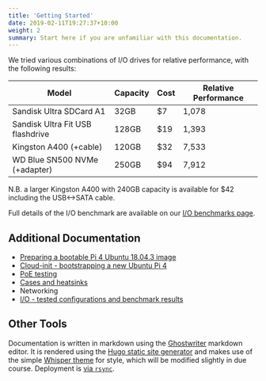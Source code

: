 ```yaml
---
title: 'Getting Started'
date: 2019-02-11T19:27:37+10:00
weight: 2
summary: Start here if you are unfamiliar with this documentation.
---
```

We tried various combinations of I/O drives for relative performance, with the following results:

| Model                            | Capacity | Cost | Relative Performance |
| -------------------------------- | -------- | ---- | -------------------- |
| Sandisk Ultra SDCard A1          | 32GB     | $7   | 1,078                |
| Sandisk Ultra Fit USB flashdrive | 128GB    | $19  | 1,393                |
| Kingston A400 (+cable)           | 120GB    | $32  | 7,533                |
| WD Blue SN500 NVMe (+adapter)    | 250GB    | $94  | 7,912                |

N.B. a larger Kingston A400 with 240GB capacity is available for $42 including the USB<->SATA cable.

Full details of the I/O benchmark are available on our [I/O benchmarks page](/docs/io-benchmarks/).

## Additional Documentation
- [Preparing a bootable Pi 4 Ubuntu 18.04.3 image](/docs/preparing-an-image/)
- [Cloud-init - bootstrapping a new Ubuntu Pi 4](/docs/cloud-init/)
- [PoE testing](/docs/poe-testing/)
- [Cases and heatsinks](casesetc.html)
- Networking
- [I/O - tested configurations and benchmark results](/docs/io-benchmarks/)

## Other Tools
Documentation is written in markdown using the [Ghostwriter](https://wereturtle.github.io/ghostwriter/) markdown editor.
It is rendered using the [Hugo static site generator](https://gohugo.io) and makes use of the simple [Whisper theme](https://themes.gohugo.io/hugo-whisper-theme/) for style, which will be modified slightly in due course. Deployment is [via `rsync`](https://gohugo.io/hosting-and-deployment/deployment-with-rsync/).
